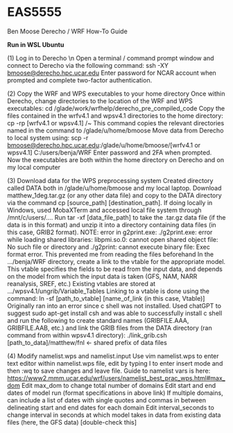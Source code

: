 # EAS5555

Ben Moose
Derecho / WRF How-To Guide

**Run in WSL Ubuntu**

(1) Log in to Derecho
  \n Open a terminal / command prompt window and connect to Derecho via the following command:
ssh -XY bmoose@derecho.hpc.ucar.edu
  Enter password for NCAR account when prompted and complete two-factor authentication.

(2) Copy the WRF and WPS executables to your home directory
  Once within Derecho, change directories to the location of the WRF and WPS executables:
cd /glade/work/wrfhelp/derecho_pre_compiled_code
  Copy the files contained in the wrfv4.1 and wpsv4.1 directories to the home directory:
cp -rp [wrfv4.1 or wpsv4.1] /~
		This command copies the relevant directories named in the command to
/glade/u/home/bmoose
  Move data from Derecho to local system using:
scp -r bmoose@derecho.hpc.ucar.edu:/glade/u/home/bmoose/[wrfv4.1 or wpsv4.1] C:/users/benja/WRF
	Enter password and 2FA when prompted.
Now the executables are both within the home directory on Derecho and on my local computer

(3) Download data for the WPS preprocessing system
  Created directory called DATA both in /glade/u/home/bmoose and my local laptop.
  Download matthew_1deg.tar.gz (or any other data file) and copy to the DATA directory via the command cp [source_path] [destination_path]. 
  If doing locally in Windows, used MobaXTerm and accessed local file system through /mnt/c/users/….
  Run tar -xf [data_file_path] to take the .tar.gz data file (if the data is in this format) and unzip it into a directory containing data files (in this case, GRIB2 format).
  NOTE: error in g2print.exe: ./g2print.exe: error while loading shared libraries: libpmi.so.0: cannot open shared object file: No such file or directory and ./g2print: cannot execute binary file: Exec format error. This prevented me from reading the files beforehand
  In the …/benja/WRF directory, create a link to the vtable for the appropriate model. This vtable specifies the fields to be read from the input data, and depends on the model from which the input data is taken (GFS, NAM, NARR reanalysis, SREF, etc.)
  Existing vtables are stored at …/wpsv4.1/ungrib/Variable_Tables
  Linking to a vtable is done using the command:
ln -sf [path_to_vtable] [name_of_link (in this case, Vtable)]
  Originally ran into an error since c shell was not installed. Used chatGPT to suggest sudo apt-get install csh and was able to successfully install c shell and run the following to create standard names (GRIBFILE.AAA, GRIBFILE.AAB, etc.) and link the GRIB files from the DATA directory (ran command from within wpsv4.1 directory):
./link_grib.csh [path_to_data]/matthew/fnl ← shared prefix of data files

(4) Modify namelist.wps and namelist.input
  Use vim namelist.wps to enter text editor within namelist.wps file, edit by typing I to enter insert mode and then :wq to save changes and leave file.
  Guide to namelist vars is here:
https://www2.mmm.ucar.edu/wrf/users/namelist_best_prac_wps.html#max_dom
  Edit max_dom to change total number of domains 
  Edit start and end dates of model run (format specifications in above link)
  If multiple domains, can include a list of dates with single quotes and commas in between delineating start and end dates for each domain
  Edit interval_seconds to change interval in seconds at which model takes in data from existing data files (here, the GFS data) [double-check this]
